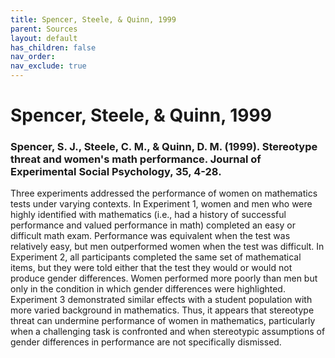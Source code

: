```yaml
---
title: Spencer, Steele, & Quinn, 1999
parent: Sources
layout: default
has_children: false
nav_order: 
nav_exclude: true
---
```


# Spencer, Steele, & Quinn, 1999

### Spencer, S. J., Steele, C. M., & Quinn, D. M. (1999). Stereotype threat and women's math performance. Journal of Experimental Social Psychology, 35, 4-28.

Three experiments addressed the performance of women on mathematics tests under varying contexts. In Experiment 1, women and men who were highly identified with mathematics (i.e., had a history of successful performance and valued performance in math) completed an easy or difficult math exam. Performance was equivalent when the test was relatively easy, but men outperformed women when the test was difficult. In Experiment 2, all participants completed the same set of mathematical items, but they were told either that the test they would or would not produce gender differences. Women performed more poorly than men but only in the condition in which gender differences were highlighted. Experiment 3 demonstrated similar effects with a student population with more varied background in mathematics. Thus, it appears that stereotype threat can undermine performance of women in mathematics, particularly when a challenging task is confronted and when stereotypic assumptions of gender differences in performance are not specifically dismissed.
